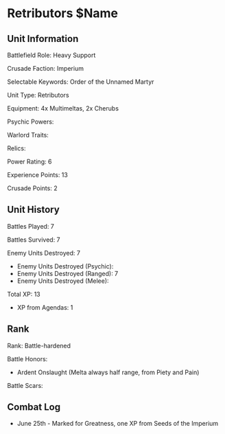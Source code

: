 Retributors $Name
====

Unit Information
----

Battlefield Role: Heavy Support

Crusade Faction: Imperium

Selectable Keywords: Order of the Unnamed Martyr

Unit Type: Retributors

Equipment: 4x Multimeltas, 2x Cherubs

Psychic Powers:

Warlord Traits:

Relics:

Power Rating: 6

Experience Points: 13

Crusade Points: 2


Unit History
---
Battles Played: 7

Battles Survived: 7

Enemy Units Destroyed: 7
* Enemy Units Destroyed (Psychic):
* Enemy Units Destroyed (Ranged): 7
* Enemy Units Destroyed (Melee):

Total XP: 13
* XP from Agendas: 1

Rank
----
Rank: Battle-hardened

Battle Honors: 
* Ardent Onslaught (Melta always half range, from Piety and Pain)

Battle Scars:


Combat Log
---
* June 25th - Marked for Greatness, one XP from Seeds of the Imperium